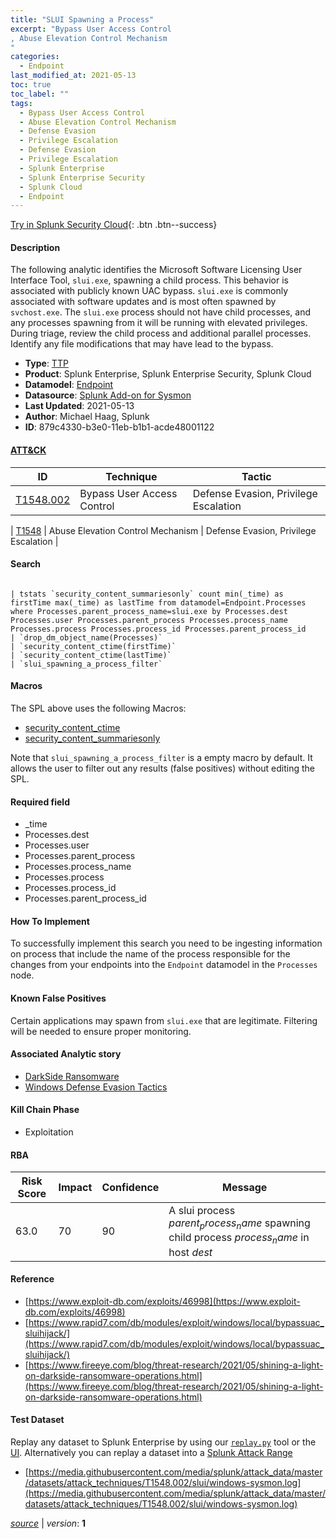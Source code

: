 ```yaml
---
title: "SLUI Spawning a Process"
excerpt: "Bypass User Access Control
, Abuse Elevation Control Mechanism
"
categories:
  - Endpoint
last_modified_at: 2021-05-13
toc: true
toc_label: ""
tags:
  - Bypass User Access Control
  - Abuse Elevation Control Mechanism
  - Defense Evasion
  - Privilege Escalation
  - Defense Evasion
  - Privilege Escalation
  - Splunk Enterprise
  - Splunk Enterprise Security
  - Splunk Cloud
  - Endpoint
---
```




[Try in Splunk Security Cloud](https://www.splunk.com/en_splunk_app_enrichmentus/cyber-security.html){: .btn .btn--success}

#### Description

The following analytic identifies the Microsoft Software Licensing User Interface Tool, `slui.exe`, spawning a child process. This behavior is associated with publicly known UAC bypass. `slui.exe` is commonly associated with software updates and is most often spawned by `svchost.exe`. The `slui.exe` process should not have child processes, and any processes spawning from it will be running with elevated privileges. During triage, review the child process and additional parallel processes. Identify any file modifications that may have lead to the bypass.

- **Type**: [TTP](https://github.com/splunk/security_content/wiki/object-Analytic-Types)
- **Product**: Splunk Enterprise, Splunk Enterprise Security, Splunk Cloud
- **Datamodel**: [Endpoint](https://docs.splunk.com/Documentation/CIM/latest/User/Endpoint)
- **Datasource**: [Splunk Add-on for Sysmon](https://splunkbase.splunk.com/app/5709)
- **Last Updated**: 2021-05-13
- **Author**: Michael Haag, Splunk
- **ID**: 879c4330-b3e0-11eb-b1b1-acde48001122


#### [ATT&CK](https://attack.mitre.org/)

| ID             | Technique        |  Tactic             |
| -------------- | ---------------- |-------------------- |
| [T1548.002](https://attack.mitre.org/techniques/T1548/002/) | Bypass User Access Control | Defense Evasion, Privilege Escalation |

| [T1548](https://attack.mitre.org/techniques/T1548/) | Abuse Elevation Control Mechanism | Defense Evasion, Privilege Escalation |

#### Search

```

| tstats `security_content_summariesonly` count min(_time) as firstTime max(_time) as lastTime from datamodel=Endpoint.Processes where Processes.parent_process_name=slui.exe by Processes.dest Processes.user Processes.parent_process Processes.process_name Processes.process Processes.process_id Processes.parent_process_id 
| `drop_dm_object_name(Processes)` 
| `security_content_ctime(firstTime)` 
| `security_content_ctime(lastTime)` 
| `slui_spawning_a_process_filter`
```

#### Macros
The SPL above uses the following Macros:
* [security_content_ctime](https://github.com/splunk/security_content/blob/develop/macros/security_content_ctime.yml)
* [security_content_summariesonly](https://github.com/splunk/security_content/blob/develop/macros/security_content_summariesonly.yml)

Note that `slui_spawning_a_process_filter` is a empty macro by default. It allows the user to filter out any results (false positives) without editing the SPL.

#### Required field
* _time
* Processes.dest
* Processes.user
* Processes.parent_process
* Processes.process_name
* Processes.process
* Processes.process_id
* Processes.parent_process_id


#### How To Implement
To successfully implement this search you need to be ingesting information on process that include the name of the process responsible for the changes from your endpoints into the `Endpoint` datamodel in the `Processes` node.

#### Known False Positives
Certain applications may spawn from `slui.exe` that are legitimate. Filtering will be needed to ensure proper monitoring.

#### Associated Analytic story
* [DarkSide Ransomware](/stories/darkside_ransomware)
* [Windows Defense Evasion Tactics](/stories/windows_defense_evasion_tactics)


#### Kill Chain Phase
* Exploitation



#### RBA

| Risk Score  | Impact      | Confidence   | Message      |
| ----------- | ----------- |--------------|--------------|
| 63.0 | 70 | 90 | A slui process $parent_process_name$ spawning child process $process_name$ in host $dest$ |




#### Reference

* [https://www.exploit-db.com/exploits/46998](https://www.exploit-db.com/exploits/46998)
* [https://www.rapid7.com/db/modules/exploit/windows/local/bypassuac_sluihijack/](https://www.rapid7.com/db/modules/exploit/windows/local/bypassuac_sluihijack/)
* [https://www.fireeye.com/blog/threat-research/2021/05/shining-a-light-on-darkside-ransomware-operations.html](https://www.fireeye.com/blog/threat-research/2021/05/shining-a-light-on-darkside-ransomware-operations.html)



#### Test Dataset
Replay any dataset to Splunk Enterprise by using our [`replay.py`](https://github.com/splunk/attack_data#using-replaypy) tool or the [UI](https://github.com/splunk/attack_data#using-ui).
Alternatively you can replay a dataset into a [Splunk Attack Range](https://github.com/splunk/attack_range#replay-dumps-into-attack-range-splunk-server)


* [https://media.githubusercontent.com/media/splunk/attack_data/master/datasets/attack_techniques/T1548.002/slui/windows-sysmon.log](https://media.githubusercontent.com/media/splunk/attack_data/master/datasets/attack_techniques/T1548.002/slui/windows-sysmon.log)



[*source*](https://github.com/splunk/security_content/tree/develop/detections/endpoint/slui_spawning_a_process.yml) \| *version*: **1**